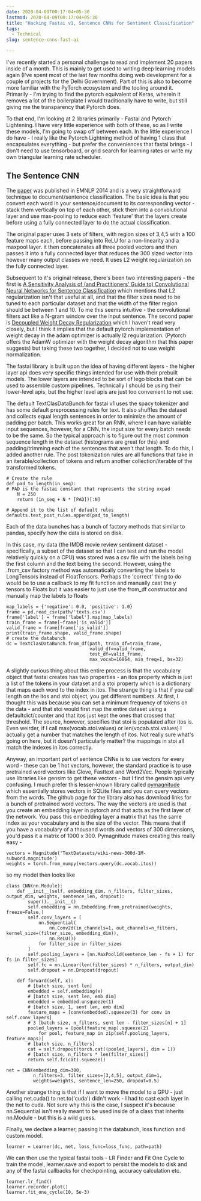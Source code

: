 ```yaml
---
date: 2020-04-09T00:17:04+05:30
lastmod: 2020-04-09T00:17:04+05:30
title: "Hacking Fastai v1, Sentence CNNs for Sentiment Classification"
tags:
  - Technical
slug: sentence-cnns-fast-ai

---
```


I've recently started a personal challenge to read and implement 20 papers inside of a month. This is mainly to get used to writing deep learning models again (I've spent most of the last few months doing web development for a couple of projects for the Delhi Government). Part of this is also to become more familiar with the PyTorch ecosystem and the tooling around it. Primarily - I'm trying to find the pytorch equivalent of Keras, wherein it removes a lot of the boilerplate I would traditionally have to write, but still giving me the transparency that Pytorch does. 

To that end, I'm looking at 2 libraries primarily - Fastai and Pytorch Lightening. I have very little experience with both of these, so as I write these models, I'm going to swap off between each. In the little experience I do have - I really like the Pytorch Lightning method of having 1 class that encapsulates everything - but prefer the conveniences that fastai brings - I don't need to use tensorboard, or grid search for learning rates or write my own triangular learning rate scheduler.

## The Sentence CNN

The [paper]([https://arxiv.org/abs/1408.5882](https://arxiv.org/abs/1408.5882)) was published in EMNLP 2014 and is a very straightforward technique to document/sentence classification. The basic idea is that you convert each word in your sentence/document to its corresponding vector - stack them vertically on top of each other, stick them into a convolutional layer and use max-pooling to reduce each 'feature' that the layers create before using a fully connected layer to do the actual classification.

The original paper uses 3 sets of filters, with region sizes of 3,4,5 with a 100 feature maps each, before passing into ReLU for a non-linearity and a maxpool layer. it then concatenates all three pooled vectors and then passes it into a fully connected layer that reduces the 300 sized vector into however many output classes we need. It uses L2 weight regularization on the fully connected layer. 

Subsequent to it's original release, there's been two interesting papers - the first is [A Sensitivity Analysis of (and Practitioners’ Guide to) Convolutional Neural Networks for Sentence Classification]([https://arxiv.org/pdf/1510.03820.pdf](https://arxiv.org/pdf/1510.03820.pdf)) which mentions that L2 regularization isn't that useful at all, and that the filter sizes need to be tuned to each particular dataset and that the width of the filter region should be between 1 and 10. To me this seems intuitive - the convolutional filters act like a N-gram window over the input sentence. The second paper is [Decoupled Weight Decay Regularization]([https://arxiv.org/pdf/1711.05101.pdf](https://arxiv.org/pdf/1711.05101.pdf)) which I haven't read very closely, but I think it implies that the default pytorch implementation of weight decay in the adam optimizer is actually l2 regularization. (Pytorch offers the AdamW optimizer with the weight decay algorithm that this paper suggests) but taking these two together, I decided not to use weight normalization.

The fastai library is built upon the idea of having different layers - the higher layer api does very specific things intended for use with their prebuilt models. The lower layers are intended to be sort of lego blocks that can be used to assemble custom pipelines. Technically I should be using their lower-level apis, but the higher level apis are just too convenient to not use.

The default TextClasDataBunch for fastai v1 uses the spacy tokenizer and has some default preprocessing rules for text. It also shuffles the dataset and collects equal length sentences in order to minimize the amount of padding per batch. This works great for an RNN, where I can have variable input sequences, however, for a CNN, the input size for every batch needs to be the same. So the typical approach is to figure out the most common sequence length in the dataset (histograms are great for this) and padding/trimming each of the sentences that aren't that length. To do this, I added another rule. The post tokenization rules are all functions that take in an iterable/collection of tokens and return another collection/iterable of the transformed tokens.

    # Create the rule
    def pad_to_length(in_seq):
    # PAD is the fastai constant that represents the string xxpad
        N = 250
        return (in_seq + N * [PAD])[:N]
    
    # Append it to the list of default rules
    defaults.text_post_rules.append(pad_to_length)

Each of the data bunches has a bunch of factory methods that similar to pandas, specify how the data is stored on disk. 

In this case, my data (the IMDB movie review sentiment dataset - specifically, a subset of the dataset so that I can test and run the model relatively quickly on a CPU) was stored was a csv file with the labels being the first column and the text being the second. However, using the .from_csv factory method was automatically converting the labels to LongTensors instead of FloatTensors. Perhaps the 'correct' thing to do would be to use a callback to my fit function and manually cast the y tensors to Floats but it was easier to just use the from_df constructor and manually map the labels to floats

    map_labels = {'negative': 0.0, 'positive': 1.0}
    frame = pd.read_csv(path/'texts.csv')
    frame['label'] = frame['label'].map(map_labels)
    train_frame = frame[~frame['is_valid']]
    valid_frame = frame[frame['is_valid']]
    print(train_frame.shape, valid_frame.shape)
    # create the databunch
    dc = TextClasDataBunch.from_df(path, train_df=train_frame,
                                   valid_df=valid_frame,
                                   test_df=valid_frame,
                                   max_vocab=16864, min_freq=1, bs=32)

A slightly curious thing about this entire process is that the vocabulary object that fastai creates has two properties - an itos property which is just a list of the tokens in your dataset and a stoi property which is a dictionary that maps each word to the index in itos. The strange thing is that if you call length on the itos and stoi object, you get different numbers. At first, I thought this was because you can set a minimum frequency of tokens on the data - and that stoi would first map the entire dataset using a defaultdict/counter and that itos just kept the ones that crossed that threshold. The source, however, specifies that stoi is populated after itos is. Even weirder, if I call max(vocab.stoi.values) or len(vocab.stoi.values) I actually get a number that matches the length of itos. Not really sure what's going on here, but it doesn't particularly matter? the mappings in stoi all match the indexes in itos correctly.

Anyway, an important part of sentence CNNs is to use vectors for every word - these can be 1 hot vectors, however, the standard practice is to use pretrained word vectors like Glove, Fasttext and Word2Vec. People typically use libraries like gensim to get these vectors - but I find the gensim api very confusing. I much prefer this lesser-known library called [pymagnitude]([https://github.com/plasticityai/magnitude](https://github.com/plasticityai/magnitude)) which essentially stores vectors in SQLite files and you can query vectors from the words. The github page for the library also has download links for a bunch of pretrained word vectors. The way the vectors are used is that you create an embedding layer in pytorch and that acts as the first layer of the network. You pass this embedding layer a matrix that has the same index as your vocabulary and is the size of the vector. This means that if you have a vocabulary of a thousand words and vectors of 300 dimensions, you'd pass it a matrix of 1000 x 300.  Pymagnitude makes creating this really easy - 

    vectors = Magnitude('TextDatasets/wiki-news-300d-1M-subword.magnitude')
    weights = torch.from_numpy(vectors.query(dc.vocab.itos))

so my model then looks like 

    class CNN(nn.Module):
        def __init__(self, embedding_dim, n_filters, filter_sizes, output_dim, weights, sentence_len, dropout):
            super().__init__()
            self.embedding = nn.Embedding.from_pretrained(weights, freeze=False,)
            self.conv_layers = [
                nn.Sequential(
                    nn.Conv2d(in_channels=1, out_channels=n_filters, kernel_size=(filter_size, embedding_dim)),
                    nn.ReLU())
                for filter_size in filter_sizes
            ]
            self.pooling_layers = [nn.MaxPool1d(sentence_len - fs + 1) for fs in filter_sizes]
            self.fc = nn.Linear(len(filter_sizes) * n_filters, output_dim)
            self.dropout = nn.Dropout(dropout)
            
        def forward(self, x):
            # [batch size, sent len]
            embedded = self.embedding(x)
            # [batch size, sent len, emb dim]
            embedded = embedded.unsqueeze(1)
            # [batch size, 1, sent len, emb dim]
            feature_maps = [conv(embedded).squeeze(3) for conv in self.conv_layers]
            # 3 [batch size, n_filters, sent len - filter_sizes[n] + 1]
            pooled_layers = [pool(feature_map).squeeze(2) 
                for pool, feature_map in zip(self.pooling_layers, feature_maps)]
            # [batch size, n_filters]
            cat = self.dropout(torch.cat((pooled_layers), dim = 1))
            # [batch size, n_filters * len(filter_sizes)]  
            return self.fc(cat).squeeze()
    
    net = CNN(embedding_dim=300, 
              n_filters=3, filter_sizes=[3,4,5], output_dim=1,
              weights=weights, sentence_len=250, dropout=0.5)

Another strange thing is that if I want to move the model to a GPU - just calling net.cuda() to net.to('cuda') didn't work - I had to cast each layer in the net to cuda. Not sure why this is the case,  I suspect it's because nn.Sequential isn't really meant to be used inside of a class that inherits nn.Module - but this is a wild guess.

Finally, we declare a learner, passing it the databunch, loss function and custom model.

    learner = Learner(dc, net, loss_func=loss_func, path=path)

We can then use the typical fastai tools - LR Finder and Fit One Cycle to train the model, learner.save and export to persist the models to disk and any of the fastai callbacks for checkpointing, accuracy calculation etc.

    learner.lr_find()
    learner.recorder.plot()
    learner.fit_one_cycle(10, 5e-3)